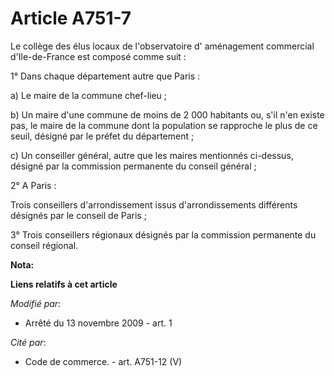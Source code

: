 # Article A751-7

Le collège des élus locaux de l'observatoire d' aménagement commercial d'Ile-de-France est composé comme suit : 

1° Dans chaque département autre que Paris : 

a) Le maire de la commune chef-lieu ; 

b) Un maire d'une commune de moins de 2 000 habitants ou, s'il n'en existe pas, le maire de la commune dont la population se
rapproche le plus de ce seuil, désigné par le préfet du département ; 

c) Un conseiller général, autre que les maires mentionnés ci-dessus, désigné par la commission permanente du conseil
général ; 

2° A Paris : 

Trois conseillers d'arrondissement issus d'arrondissements différents désignés par le conseil de Paris ; 

3° Trois conseillers régionaux désignés par la commission permanente du conseil régional.

**Nota:**



**Liens relatifs à cet article**

_Modifié par_:

  - Arrêté du 13 novembre 2009 - art. 1

_Cité par_:

  - Code de commerce. - art. A751-12 (V)
